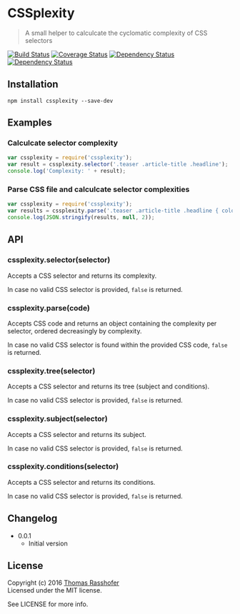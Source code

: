 # CSSplexity

> A small helper to calculcate the cyclomatic complexity of CSS selectors

[![Build Status](https://travis-ci.org/rasshofer/cssplexity.svg)](https://travis-ci.org/rasshofer/cssplexity)
[![Coverage Status](https://coveralls.io/repos/github/rasshofer/cssplexity/badge.svg)](https://coveralls.io/github/rasshofer/cssplexity)
[![Dependency Status](https://david-dm.org/rasshofer/cssplexity/status.svg)](https://david-dm.org/rasshofer/cssplexity)
[![Dependency Status](https://david-dm.org/rasshofer/cssplexity/dev-status.svg)](https://david-dm.org/rasshofer/cssplexity)

## Installation

```shell
npm install cssplexity --save-dev
```

## Examples

### Calculcate selector complexity

```js
var cssplexity = require('cssplexity');
var result = cssplexity.selector('.teaser .article-title .headline');
console.log('Complexity: ' + result);
```

### Parse CSS file and calculcate selector complexities

```js
var cssplexity = require('cssplexity');
var results = cssplexity.parse('.teaser .article-title .headline { color: red } body { background: red }');
console.log(JSON.stringify(results, null, 2));
```

## API

### cssplexity.selector(selector)

Accepts a CSS selector and returns its complexity.

In case no valid CSS selector is provided, `false` is returned.

### cssplexity.parse(code)

Accepts CSS code and returns an object containing the complexity per selector, ordered decreasingly by complexity.

In case no valid CSS selector is found within the provided CSS code, `false` is returned.

### cssplexity.tree(selector)

Accepts a CSS selector and returns its tree (subject and conditions).

In case no valid CSS selector is provided, `false` is returned.

### cssplexity.subject(selector)

Accepts a CSS selector and returns its subject.

In case no valid CSS selector is provided, `false` is returned.

### cssplexity.conditions(selector)

Accepts a CSS selector and returns its conditions.

In case no valid CSS selector is provided, `false` is returned.

## Changelog

* 0.0.1
  * Initial version

## License

Copyright (c) 2016 [Thomas Rasshofer](http://thomasrasshofer.com/)  
Licensed under the MIT license.

See LICENSE for more info.
